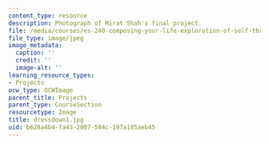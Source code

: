 ```yaml
---
content_type: resource
description: Photograph of Mirat Shah's final project.
file: /media/courses/es-240-composing-your-life-exploration-of-self-through-visual-arts-and-writing-spring-2006/b628a4b4fa432007584c197a185aeb45_dressdown1.jpg
file_type: image/jpeg
image_metadata:
  caption: ''
  credit: ''
  image-alt: ''
learning_resource_types:
- Projects
ocw_type: OCWImage
parent_title: Projects
parent_type: CourseSection
resourcetype: Image
title: dressdown1.jpg
uid: b628a4b4-fa43-2007-584c-197a185aeb45
---
```

